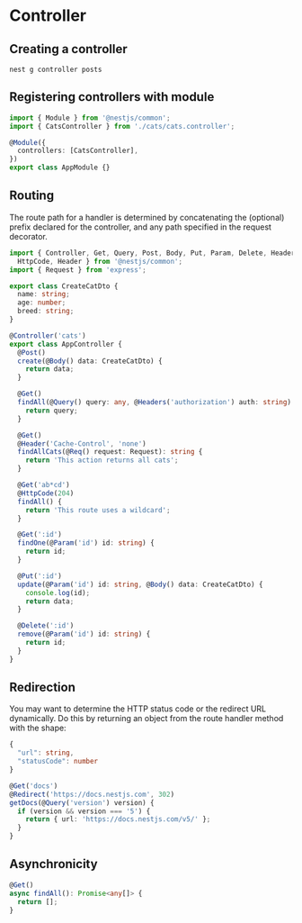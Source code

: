 # Controller

## Creating a controller

```shell
nest g controller posts
```


## Registering controllers with module

```ts
import { Module } from '@nestjs/common';
import { CatsController } from './cats/cats.controller';

@Module({
  controllers: [CatsController],
})
export class AppModule {}
```


## Routing

The route path for a handler is determined by concatenating the (optional) prefix declared for the controller, and any path specified in the request decorator.

```ts
import { Controller, Get, Query, Post, Body, Put, Param, Delete, Headers, Req, 
  HttpCode, Header } from '@nestjs/common';
import { Request } from 'express';

export class CreateCatDto {
  name: string;
  age: number;
  breed: string;
}

@Controller('cats')
export class AppController {
  @Post()
  create(@Body() data: CreateCatDto) {
    return data;
  }

  @Get()
  findAll(@Query() query: any, @Headers('authorization') auth: string) : string {
    return query;
  }

  @Get()
  @Header('Cache-Control', 'none')
  findAllCats(@Req() request: Request): string {
    return 'This action returns all cats';
  }

  @Get('ab*cd')
  @HttpCode(204)
  findAll() {
    return 'This route uses a wildcard';
  }

  @Get(':id')
  findOne(@Param('id') id: string) {
    return id;
  }

  @Put(':id')
  update(@Param('id') id: string, @Body() data: CreateCatDto) {
    console.log(id);
    return data;
  }

  @Delete(':id')
  remove(@Param('id') id: string) {
    return id;
  }
}
```


## Redirection

You may want to determine the HTTP status code or the redirect URL dynamically. Do this by returning an object from the route handler method with the shape:

```ts
{
  "url": string,
  "statusCode": number
}
```

```ts
@Get('docs')
@Redirect('https://docs.nestjs.com', 302)
getDocs(@Query('version') version) {
  if (version && version === '5') {
    return { url: 'https://docs.nestjs.com/v5/' };
  }
}
```


## Asynchronicity

```ts
@Get()
async findAll(): Promise<any[]> {
  return [];
}
```
